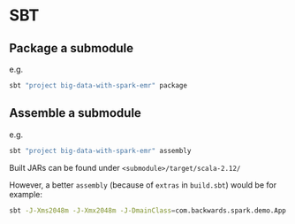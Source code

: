 # SBT

## Package a submodule

e.g.
```bash
sbt "project big-data-with-spark-emr" package
```

## Assemble a submodule

e.g.
```bash
sbt "project big-data-with-spark-emr" assembly
```

Built JARs can be found under `<submodule>/target/scala-2.12/`

However, a better `assembly` (because of `extras` in `build.sbt`) would be for example:
```bash
sbt -J-Xms2048m -J-Xmx2048m -J-DmainClass=com.backwards.spark.demo.App demo-git-actions/assembly
```